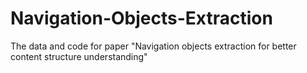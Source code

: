 # Navigation-Objects-Extraction
The data and code for paper "Navigation objects extraction for better content structure understanding"
